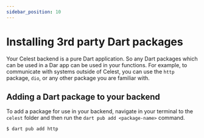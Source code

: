 ```yaml
---
sidebar_position: 10
---
```


# Installing 3rd party Dart packages

Your Celest backend is a pure Dart application. So any Dart packages which can be used in a Dar app can be used in your functions. For example, to communicate with systems outside of Celest, you can use the `http` package, `dio`, or any other package you are familiar with.

## Adding a Dart package to your backend

To add a package for use in your backend, navigate in your terminal to the `celest` folder and then run the `dart pub add <package-name>` command.

```shell
$ dart pub add http
```